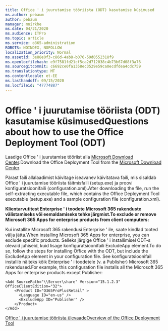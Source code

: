 ```yaml
---
title: Office ' i juurutamise tööriista (ODT) kasutamise küsimused
ms.author: pebaum
author: pebaum
manager: mnirkhe
ms.date: 04/21/2020
ms.audience: ITPro
ms.topic: article
ms.service: o365-administration
ROBOTS: NOINDEX, NOFOLLOW
localization_priority: Normal
ms.assetid: 3e88e0f3-c86d-4ab8-b076-59d0552318f9
ms.openlocfilehash: e9f7581fd21cf5ca2d712038c4b73b67d08f3a76
ms.sourcegitcommit: c6692ce0fa1358ec3529e59ca0ecdfdea4cdc759
ms.translationtype: MT
ms.contentlocale: et-EE
ms.lasthandoff: 09/15/2020
ms.locfileid: "47774887"
---
```

# <a name="questions-about-how-to-use-the-office-deployment-tool-odt"></a><span data-ttu-id="70fc3-102">Office ' i juurutamise tööriista (ODT) kasutamise küsimused</span><span class="sxs-lookup"><span data-stu-id="70fc3-102">Questions about how to use the Office Deployment Tool (ODT)</span></span>

<span data-ttu-id="70fc3-103">Laadige Office ' i juurutamise tööriist alla [Microsoft Download Center](https://go.microsoft.com/fwlink/p/?LinkID=626065).</span><span class="sxs-lookup"><span data-stu-id="70fc3-103">Download the Office Deployment Tool from the [Microsoft Download Center](https://go.microsoft.com/fwlink/p/?LinkID=626065).</span></span>
  
<span data-ttu-id="70fc3-104">Pärast faili allalaadimist käivitage iseavanev käivitatava faili, mis sisaldab Office ' i juurutamise tööriista täitmisfaili (setup.exe) ja proovi konfiguratsioonifaili (configuration.xml).</span><span class="sxs-lookup"><span data-stu-id="70fc3-104">After downloading the file, run the self-extracting executable file, which contains the Office Deployment Tool executable (setup.exe) and a sample configuration file (configuration.xml).</span></span>
  
 <span data-ttu-id="70fc3-105">**Klientarvutitest Enterprise ' i toodete Microsoft 365 rakenduste välistamiseks või eemaldamiseks tehke järgmist.**</span><span class="sxs-lookup"><span data-stu-id="70fc3-105">**To exclude or remove Microsoft 365 Apps for enterprise products from client computers:**</span></span>
  
<span data-ttu-id="70fc3-106">Kui installite Microsoft 365 rakendusi Enterprise ' ile, saate kindlad tooted välja jätta.</span><span class="sxs-lookup"><span data-stu-id="70fc3-106">When installing Microsoft 365 Apps for enterprise, you can exclude specific products.</span></span> <span data-ttu-id="70fc3-107">Selleks järgige Office ' i installimisel ODT-s olevaid juhiseid, kuid lisage konfiguratsioonifaili ExcludeApp element.</span><span class="sxs-lookup"><span data-stu-id="70fc3-107">To do so, follow the steps for installing Office with the ODT, but include the ExcludeApp element in your configuration file.</span></span> <span data-ttu-id="70fc3-108">See konfiguratsioonifail installib näiteks kõik Enterprise ' i toodetele (v. a Publisher) Microsoft 365 rakendused.</span><span class="sxs-lookup"><span data-stu-id="70fc3-108">For example, this configuration file installs all the Microsoft 365 Apps for enterprise products except Publisher:</span></span>
  
```
<Add SourcePath="\\Server\share" Version="15.1.2.3" OfficeClientEdition="32">
    <Product ID="O365ProPlusRetail" >
      <Language ID="en-us" />
      <ExcludeApp ID="Publisher" />
    </Product>
</Add>
```

[<span data-ttu-id="70fc3-109">Office ' i juurutamise tööriista ülevaade</span><span class="sxs-lookup"><span data-stu-id="70fc3-109">Overview of the Office Deployment Tool</span></span>](https://docs.microsoft.com/deployoffice/overview-office-deployment-tool)
  

